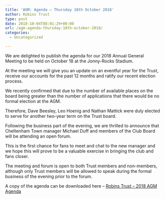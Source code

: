 ```yaml
---
title: 'AGM: Agenda – Thursday 18th October 2018'
author: Robins Trust
type: post
date: 2018-10-04T08:01:29+00:00
url: /agm-agenda-thursday-18th-october-2018/
categories:
  - Uncategorized

---
```

We are delighted to publish the agenda for our 2018 Annual General Meeting to be held on October 18 at the Jonny-Rocks Stadium.

At the meeting we will give you an update on an eventful year for the Trust, receive our accounts for the past 12 months and ratify our recent election process.

We recently confirmed that due to the number of available places on the board being greater than the number of applications that there would be no formal election at the AGM.
  
Therefore, Dave Beesley, Leo Hoenig and Nathan Mattick were duly elected to serve for another two-year term on the Trust board.

Following the business part of the evening, we are thrilled to announce that Cheltenham Town manager Michael Duff and members of the Club Board will be attending an open forum.
  
This is the first chance for fans to meet and chat to the new manager and we hope this will prove to be a valuable exercise in bringing the club and fans closer.
  
The meeting and forum is open to both Trust members and non-members, although only Trust members will be allowed to speak during the formal business of the evening prior to the forum.

A copy of the agenda can be downloaded here &#8211; [Robins Trust &#8211; 2018 AGM Agenda][1]

 [1]: https://robinstrust.org/wp-content/uploads/2018/10/Robins-Trust-2018-AGM-Agenda.pdf